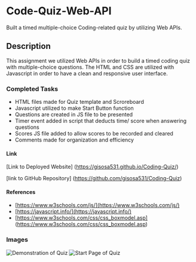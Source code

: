 # Code-Quiz-Web-API
Built a timed multiple-choice Coding-related quiz by utilizing Web APIs.

## Description
This assignment we utilized Web APIs in order to build a timed coding quiz with multiple-choice questions. The HTML and CSS are utilized with Javascript in order to have a clean and responsive user interface. 

### Completed Tasks
* HTML files made for Quiz template and Scroreboard
* Javascript utilized to make Start Button function
* Questions are created in JS file to be presented
* Timer event added in script that deducts time/ score when answering questions
* Scores JS file added to allow scores to be recorded and cleared
* Comments made for organization and efficiency

#### Link
[Link to Deployed Website] (https://gisosa531.github.io/Coding-Quiz/)

[link to GitHub Repository] (https://github.com/gisosa531/Coding-Quiz)

#### References
*   [https://www.w3schools.com/js/](https://www.w3schools.com/js/)
*   [https://javascript.info/](https://javascript.info/)
* [https://www.w3schools.com/css/css_boxmodel.asp] (https://www.w3schools.com/css/css_boxmodel.asp)

### Images
<img src=./assets/images/codingQuizDemo.gif alt="Demonstration of Quiz">
<img src=./assets/images/codingQuizTitle alt="Start Page of Quiz">


